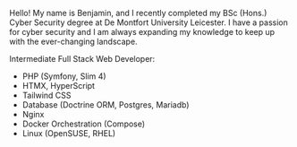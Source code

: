Hello! My name is Benjamin, and I recently completed my BSc (Hons.) Cyber Security degree at De Montfort University Leicester. I have a passion for cyber security and I am always expanding my knowledge to keep up with the ever-changing landscape.

Intermediate Full Stack Web Developer:
-  PHP (Symfony, Slim 4)
-  HTMX, HyperScript
-  Tailwind CSS
-  Database (Doctrine ORM, Postgres, Mariadb)
-  Nginx
-  Docker Orchestration (Compose)
-  Linux (OpenSUSE, RHEL)

